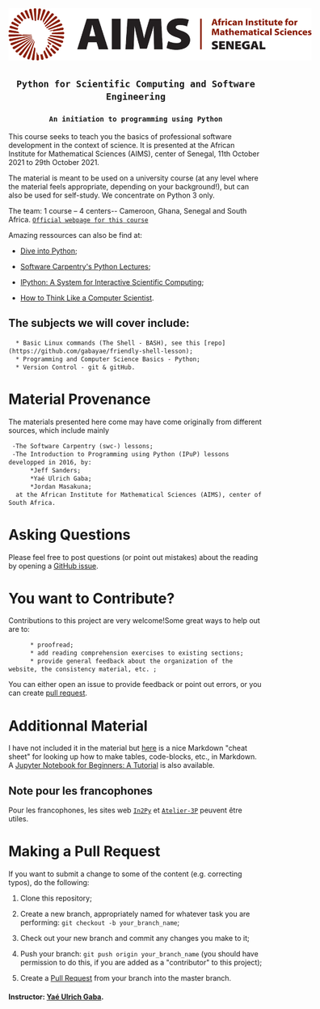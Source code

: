 <center>
    <a href="https://www.aims-senegal.org/" ><img src="aimssn_logo.png" style="float:center; max-width: 600px; display: inline" alt="AINS-SN"/> </a>
    </center>

## <h2 align="center">                   `Python for Scientific Computing and Software Engineering`        </h2>

### <h3 align="center">                   `An initiation to programming using Python`        </h3>



This course seeks to teach you the basics of professional software development in the context of science. 
It is presented at the African Institute for Mathematical Sciences (AIMS), center of Senegal, 11th October 2021 to 29th October 2021.

The material is meant to be used on a university course (at any level where the material feels appropriate, depending on your background!), but can also be used for self-study. We concentrate on Python 3 only.



The team: 1 course – 4 centers-- Cameroon, Ghana, Senegal and South Africa. [`Official webpage for this course`](python.aims.ac.za)


Amazing ressources can also be find at: 

* [Dive into Python](http://www.diveintopython.net/toc/index.html);

* [Software Carpentry's Python Lectures](http://software-carpentry.org/4_0/python/);

* [IPython: A System for Interactive Scientific Computing](http://dx.doi.org/10.1109/MCSE.2007.53);

* [How to Think Like a Computer Scientist](http://www.greenteapress.com/thinkpython/thinkpython.html).


 ## The subjects we will cover include:

      * Basic Linux commands (The Shell - BASH), see this [repo](https://github.com/gabayae/friendly-shell-lesson);
      * Programming and Computer Science Basics - Python;
      * Version Control - git & gitHub.
    
 # Material Provenance
 The materials presented here come may have come originally from different sources, which include mainly
 
     -The Software Carpentry (swc-) lessons;
     -The Introduction to Programming using Python (IPuP) lessons developped in 2016, by:
          *Jeff Sanders; 
          *Yaé Ulrich Gaba; 
          *Jordan Masakuna;
      at the African Institute for Mathematical Sciences (AIMS), center of South Africa.
 
 
 # Asking Questions
 Please feel free to post questions (or point out mistakes) about the reading by opening a [GitHub issue](https://github.com/gabayae/scientific-computing/issues).
 
 # You want to Contribute?
 Contributions to this project are very welcome!Some great ways to help out are to:
 
          * proofread;
          * add reading comprehension exercises to existing sections;
          * provide general feedback about the organization of the website, the consistency material, etc. ;
       
You can either open an issue to provide feedback or point out errors, or you can create [pull request](https://help.github.com/en/articles/creating-a-pull-request).    
 
 
 # Additionnal Material
 I have not included it in the material but [here](https://github.com/adam-p/markdown-here/wiki/Markdown-Cheatsheet) is a nice Markdown "cheat sheet" for looking up how to make tables, code-blocks, etc., in Markdown. A [Jupyter Notebook for Beginners: A Tutorial](https://www.dataquest.io/blog/jupyter-notebook-tutorial/) is also available. 
 
 ## Note pour les francophones
 Pour les francophones, les sites web [`In2Py`](https://gabayae.github.io/bases_de_programmation_python/) et [`Atelier-3P`](https://ai-technipreneurs.github.io/site-officiel-atelier-3-P/) peuvent être utiles.

 
 
 
 
 # Making a Pull Request
 If you want to submit a change to some of the content (e.g. correcting typos), do the following:
 
   1. Clone this repository;
      
   2. Create a new branch, appropriately named for whatever task you are performing: 
       ``git checkout -b your_branch_name``;
   
   3. Check out your new branch and commit any changes you make to it;
      
   4. Push your branch: ``git push origin your_branch_name`` (you should have permission to do this, if you are added as a "contributor" to this project);
      
   5. Create a [Pull Request](https://help.github.com/en/articles/creating-a-pull-request) from your branch into the master branch.
 
 
#### Instructor: [Yaé Ulrich Gaba](https://github.com/gabayae).

